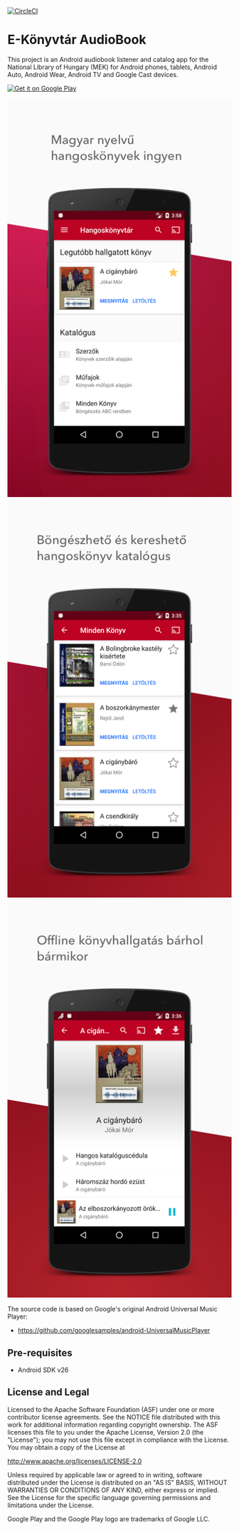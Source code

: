 [![CircleCI](https://circleci.com/gh/muratiakos/EKonyvtarAudio.svg?style=svg)](https://circleci.com/gh/muratiakos/EKonyvtarAudio)

E-Könyvtár AudioBook
====================

This project is an Android audiobook listener and catalog app for the National Library of Hungary (MEK)
for Android phones, tablets, Android Auto, Android Wear, Android TV and Google Cast devices.

<a href='https://play.google.com/store/apps/details?id=com.murati.oszk.audiobook&pcampaignid=MKT-Other-global-all-co-prtnr-py-PartBadge-Mar2515-1'><img alt='Get it on Google Play' src='https://play.google.com/intl/en_us/badges/images/generic/en_badge_web_generic.png'/></a>

![Store art 1](./design/store_art_1.png)
![Store art 2](./design/store_art_2.png)
![Store art 3](./design/store_art_3.png)


The source code is based on Google's original Android Universal Music Player:
 - https://github.com/googlesamples/android-UniversalMusicPlayer


Pre-requisites
--------------
- Android SDK v26


License and Legal
-------
Licensed to the Apache Software Foundation (ASF) under one or more contributor
license agreements.  See the NOTICE file distributed with this work for
additional information regarding copyright ownership.  The ASF licenses this
file to you under the Apache License, Version 2.0 (the "License"); you may not
use this file except in compliance with the License.  You may obtain a copy of
the License at

  http://www.apache.org/licenses/LICENSE-2.0

Unless required by applicable law or agreed to in writing, software
distributed under the License is distributed on an "AS IS" BASIS, WITHOUT
WARRANTIES OR CONDITIONS OF ANY KIND, either express or implied.  See the
License for the specific language governing permissions and limitations under
the License.

Google Play and the Google Play logo are trademarks of Google LLC.
